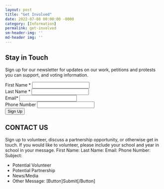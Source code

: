 ```yaml
---
layout: post
title: "Get Involved"
date: 2022-07-08 00:00:00 -0000
category: [Information]
permalink: get-involved
sm-header-img: ''
md-header img: ''
---
```


## Stay in Touch
Sign up for our newsletter for updates on our work, petitions and protests you can support, and voting information.

<form class="rendered-form">
    <div class="row">
        <div class="formbuilder-text form-group field-text-1657310892954 col-xs-6">
            <label for="text-1657310892954" class="formbuilder-text-label">First Name
                <span class="formbuilder-required">*</span></label>
            <input type="text" class="form-control" name="text-1657310892954" access="false" id="text-1657310892954" required="required" aria-required="true">
        </div>
        <div class="formbuilder-text form-group field-text-1657310952708 col-xs-6">
            <label for="text-1657310952708" class="formbuilder-text-label">Last Name
                <span class="formbuilder-required">*</span></label>
            <input type="text" class="form-control" name="text-1657310952708" access="false" id="text-1657310952708" required="required" aria-required="true">
        </div>
    </div>
    <div class="formbuilder-text form-group field-text-1657311029150 col-xs-12">
        <label for="text-1657311029150" class="formbuilder-text-label">Email<span class="formbuilder-required">*</span></label>
        <input type="text" class="form-control" name="text-1657311029150" access="false" id="text-1657311029150" required="required" aria-required="true">
    </div>
    <div class="formbuilder-text form-group field-text-1657310990549 col-xs-12">
        <label for="text-1657310990549" class="formbuilder-text-label">Phone Number
        </label>
        <input type="text" class="form-control" name="text-1657310990549" access="false" id="text-1657310990549">
    </div>
    <div class="formbuilder-button form-group field-button-1657311047983">
        <div class="wrapper">
            <button type="submit" class="button btn-default btn" name="button-1657311047983" access="false" style="default" id="button-1657311047983">Sign Up</button>
        </div>
    </div>
</form>

## CONTACT US
Sign up to volunteer, discuss a partnership opportunity, or otherwise get in touch. If you would like to volunteer, please include your school and year in school in your message.
First Name:            Last Name:
Email:
Phone Number:
Subject: 
* Potential Volunteer
* Potential Partnership
* News/Media
* Other
Message: 
[Button]Submit[/Button]
